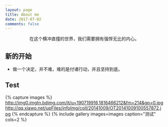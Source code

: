 ```yaml
---
layout: page
title: About me
date: 2017-07-02
comments: false
---
```

    
<center>在这个横冲直撞的世界，我们需要拥有强悍无比的内心。</center>

## 新的开始
* 做一个决定，并不难，难的是付诸行动，并且坚持到底。

## Test
{% capture images %}
    http://img0.imgtn.bdimg.com/it/u=190719916,1816466212&fm=214&gp=0.jpg
    http://qq.xiawo.net/upFiles/infoImg/coll/20141009/OT20141009100557872.jpg
{% endcapture %}
{% include gallery images=images caption="测试" cols=2 %}


